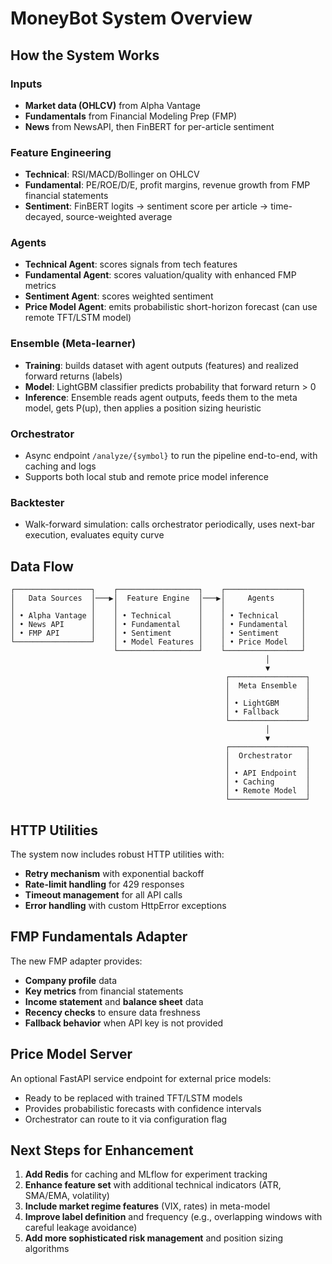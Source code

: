 # MoneyBot System Overview

## How the System Works

### Inputs
- **Market data (OHLCV)** from Alpha Vantage
- **Fundamentals** from Financial Modeling Prep (FMP)
- **News** from NewsAPI, then FinBERT for per-article sentiment

### Feature Engineering
- **Technical**: RSI/MACD/Bollinger on OHLCV
- **Fundamental**: PE/ROE/D/E, profit margins, revenue growth from FMP financial statements
- **Sentiment**: FinBERT logits → sentiment score per article → time-decayed, source-weighted average

### Agents
- **Technical Agent**: scores signals from tech features
- **Fundamental Agent**: scores valuation/quality with enhanced FMP metrics
- **Sentiment Agent**: scores weighted sentiment
- **Price Model Agent**: emits probabilistic short-horizon forecast (can use remote TFT/LSTM model)

### Ensemble (Meta-learner)
- **Training**: builds dataset with agent outputs (features) and realized forward returns (labels)
- **Model**: LightGBM classifier predicts probability that forward return > 0
- **Inference**: Ensemble reads agent outputs, feeds them to the meta model, gets P(up), then applies a position sizing heuristic

### Orchestrator
- Async endpoint `/analyze/{symbol}` to run the pipeline end-to-end, with caching and logs
- Supports both local stub and remote price model inference

### Backtester
- Walk-forward simulation: calls orchestrator periodically, uses next-bar execution, evaluates equity curve

## Data Flow

```
┌─────────────────┐    ┌──────────────────┐    ┌─────────────────┐
│   Data Sources  │───▶│  Feature Engine  │───▶│     Agents      │
│                 │    │                  │    │                 │
│ • Alpha Vantage │    │ • Technical      │    │ • Technical     │
│ • News API      │    │ • Fundamental    │    │ • Fundamental   │
│ • FMP API       │    │ • Sentiment      │    │ • Sentiment     │
└─────────────────┘    │ • Model Features │    │ • Price Model   │
                       └──────────────────┘    └─────────────────┘
                                                         │
                                                         ▼
                                                ┌─────────────────┐
                                                │  Meta Ensemble  │
                                                │                 │
                                                │ • LightGBM      │
                                                │ • Fallback      │
                                                └─────────────────┘
                                                         │
                                                         ▼
                                                ┌─────────────────┐
                                                │  Orchestrator   │
                                                │                 │
                                                │ • API Endpoint  │
                                                │ • Caching       │
                                                │ • Remote Model  │
                                                └─────────────────┘
```

## HTTP Utilities

The system now includes robust HTTP utilities with:
- **Retry mechanism** with exponential backoff
- **Rate-limit handling** for 429 responses
- **Timeout management** for all API calls
- **Error handling** with custom HttpError exceptions

## FMP Fundamentals Adapter

The new FMP adapter provides:
- **Company profile** data
- **Key metrics** from financial statements
- **Income statement** and **balance sheet** data
- **Recency checks** to ensure data freshness
- **Fallback behavior** when API key is not provided

## Price Model Server

An optional FastAPI service endpoint for external price models:
- Ready to be replaced with trained TFT/LSTM models
- Provides probabilistic forecasts with confidence intervals
- Orchestrator can route to it via configuration flag

## Next Steps for Enhancement

1. **Add Redis** for caching and MLflow for experiment tracking
2. **Enhance feature set** with additional technical indicators (ATR, SMA/EMA, volatility)
3. **Include market regime features** (VIX, rates) in meta-model
4. **Improve label definition** and frequency (e.g., overlapping windows with careful leakage avoidance)
5. **Add more sophisticated risk management** and position sizing algorithms